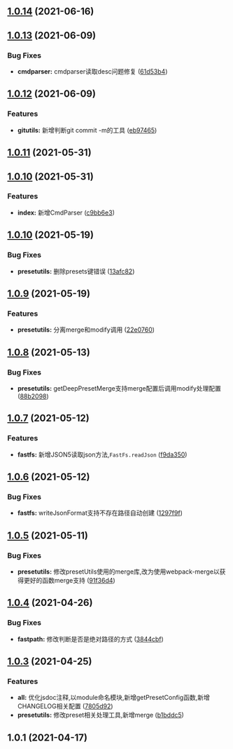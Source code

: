 ## [1.0.14](https://gitee.com/agile-development-system/node-utils/compare/v1.0.13...v1.0.14) (2021-06-16)



## [1.0.13](https://gitee.com/agile-development-system/node-utils/compare/v1.0.12...v1.0.13) (2021-06-09)


### Bug Fixes

* **cmdparser:** cmdparser读取desc问题修复 ([61d53b4](https://gitee.com/agile-development-system/node-utils/commits/61d53b470a41a2d95889dc9ac675a7f867e23aff))



## [1.0.12](https://gitee.com/agile-development-system/node-utils/compare/v1.0.11...v1.0.12) (2021-06-09)


### Features

* **gitutils:** 新增判断git commit -m的工具 ([eb97465](https://gitee.com/agile-development-system/node-utils/commits/eb97465de3818b9ff13ba3cd368c96f471e81bf9))



## [1.0.11](https://gitee.com/agile-development-system/node-utils/compare/1.0.10...v1.0.11) (2021-05-31)



## [1.0.10](https://gitee.com/agile-development-system/node-utils/compare/v1.0.10...1.0.10) (2021-05-31)


### Features

* **index:** 新增CmdParser ([c9bb6e3](https://gitee.com/agile-development-system/node-utils/commits/c9bb6e32a92948cabebdb78e01f685f46c06d1cd))



## [1.0.10](https://gitee.com/agile-development-system/node-utils/compare/v1.0.9...v1.0.10) (2021-05-19)


### Bug Fixes

* **presetutils:** 删除presets键错误 ([13afc82](https://gitee.com/agile-development-system/node-utils/commits/13afc82db634626628a0c807285f334e5ad3d7ea))



## [1.0.9](https://gitee.com/agile-development-system/node-utils/compare/v1.0.8...v1.0.9) (2021-05-19)


### Features

* **presetutils:** 分离merge和modify调用 ([22e0760](https://gitee.com/agile-development-system/node-utils/commits/22e0760248f8f53a8af93b6bfccf6e689a1edb0e))



## [1.0.8](https://gitee.com/agile-development-system/node-utils/compare/v1.0.7...v1.0.8) (2021-05-13)


### Bug Fixes

* **presetutils:** getDeepPresetMerge支持merge配置后调用modify处理配置 ([88b2098](https://gitee.com/agile-development-system/node-utils/commits/88b2098f265bd34958fd961c5257a3b77c5e9cd5))



## [1.0.7](https://gitee.com/agile-development-system/node-utils/compare/v1.0.6...v1.0.7) (2021-05-12)


### Features

* **fastfs:** 新增JSON5读取json方法,`FastFs.readJson` ([f9da350](https://gitee.com/agile-development-system/node-utils/commits/f9da350c816785b2ef45ced9fce892cb3524e9dd))



## [1.0.6](https://gitee.com/agile-development-system/node-utils/compare/v1.0.5...v1.0.6) (2021-05-12)


### Bug Fixes

* **fastfs:** writeJsonFormat支持不存在路径自动创建 ([1297f9f](https://gitee.com/agile-development-system/node-utils/commits/1297f9fc1a3248e3de22d832f3a748248da26cea))



## [1.0.5](https://gitee.com/agile-development-system/node-utils/compare/v1.0.4...v1.0.5) (2021-05-11)


### Bug Fixes

* **presetutils:** 修改presetUtils使用的merge库,改为使用webpack-merge以获得更好的函数merge支持 ([91f36d4](https://gitee.com/agile-development-system/node-utils/commits/91f36d46c26ef8d6bc424bca98f1ee93d71ebfc7))



## [1.0.4](https://gitee.com/agile-development-system/node-utils/compare/v1.0.3...v1.0.4) (2021-04-26)


### Bug Fixes

* **fastpath:** 修改判断是否是绝对路径的方式 ([3844cbf](https://gitee.com/agile-development-system/node-utils/commits/3844cbfa5a551db6d8dee76cd548d1b09b964858))



## [1.0.3](https://gitee.com/agile-development-system/node-utils/compare/v1.0.1...v1.0.3) (2021-04-25)


### Features

* **all:** 优化jsdoc注释,以module命名模块,新增getPresetConfig函数,新增CHANGELOG相关配置 ([7805d92](https://gitee.com/agile-development-system/node-utils/commits/7805d924a06ad4a4490eed323414b6c90784bf14))
* **presetutils:** 修改preset相关处理工具,新增merge ([b1bddc5](https://gitee.com/agile-development-system/node-utils/commits/b1bddc5d108b59c035ba15936887a00a2b534c22))



## 1.0.1 (2021-04-17)



